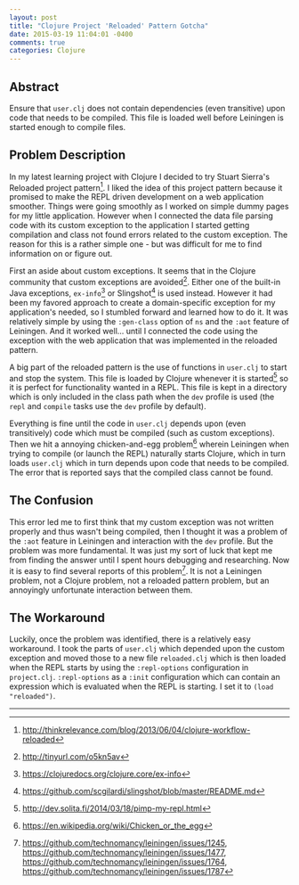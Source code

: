 ```yaml
---
layout: post
title: "Clojure Project 'Reloaded' Pattern Gotcha"
date: 2015-03-19 11:04:01 -0400
comments: true
categories: Clojure
---
```


## Abstract ##

Ensure that `user.clj` does not contain dependencies (even transitive)
upon code that needs to be compiled. This file is loaded well before
Leiningen is started enough to compile files.

## Problem Description ##

In my latest learning project with Clojure I decided to try Stuart
Sierra's Reloaded project pattern[^1]. I liked the idea of this
project pattern because it promised to make the REPL driven
development on a web application smoother. Things were going smoothly
as I worked on simple dummy pages for my little application. However
when I connected the data file parsing code with its custom exception
to the application I started getting compilation and class not found
errors related to the custom exception. The reason for this is a
rather simple one - but was difficult for me to find information on or
figure out.

First an aside about custom exceptions. It seems that in the Clojure
community that custom exceptions are avoided[^2]. Either one of the
built-in Java exceptions, `ex-info`[^3] or Slingshot[^4] is used
instead. However it had been my favored approach to create a
domain-specific exception for my application's needed, so I stumbled
forward and learned how to do it. It was relatively simple by using
the `:gen-class` option of `ns` and the `:aot` feature of Leiningen.
And it worked well... until I connected the code using the exception
with the web application that was implemented in the reloaded pattern.

A big part of the reloaded pattern is the use of functions in
`user.clj` to start and stop the system. This file is loaded by
Clojure whenever it is started[^5] so it is perfect for functionality
wanted in a REPL. This file is kept in a directory which is only
included in the class path when the `dev` profile is used (the `repl`
and `compile` tasks use the `dev` profile by default).

Everything is fine until the code in `user.clj` depends upon (even
transitively) code which must be compiled (such as custom exceptions).
Then we hit a annoying chicken-and-egg problem[^6] wherein Leiningen
when trying to compile (or launch the REPL) naturally starts Clojure,
which in turn loads `user.clj` which in turn depends upon code that
needs to be compiled. The error that is reported says that the
compiled class cannot be found.

## The Confusion ##

This error led me to first think that my custom exception was not
written properly and thus wasn't being compiled, then I thought it was
a problem of the `:aot` feature in Leiningen and interaction with the
`dev` profile. But the problem was more fundamental. It was just my
sort of luck that kept me from finding the answer until I spent hours
debugging and researching. Now it is easy to find several reports of
this problem[^7]. It is not a Leiningen problem, not a Clojure
problem, not a reloaded pattern problem, but an annoyingly unfortunate
interaction between them.

## The Workaround ##

Luckily, once the problem was identified, there is a relatively easy
workaround. I took the parts of `user.clj` which depended upon the
custom exception and moved those to a new file `reloaded.clj` which is
then loaded when the REPL starts by using the `:repl-options`
configuration in `project.clj`. `:repl-options` as a `:init`
configuration which can contain an expression which is evaluated when
the REPL is starting. I set it to `(load "reloaded")`.

---

[^1]: http://thinkrelevance.com/blog/2013/06/04/clojure-workflow-reloaded

[^2]: http://tinyurl.com/o5kn5av

[^3]: https://clojuredocs.org/clojure.core/ex-info

[^4]: https://github.com/scgilardi/slingshot/blob/master/README.md

[^5]: http://dev.solita.fi/2014/03/18/pimp-my-repl.html

[^6]: https://en.wikipedia.org/wiki/Chicken_or_the_egg

[^7]: https://github.com/technomancy/leiningen/issues/1245,
      https://github.com/technomancy/leiningen/issues/1477,
      https://github.com/technomancy/leiningen/issues/1764,
      https://github.com/technomancy/leiningen/issues/1787
